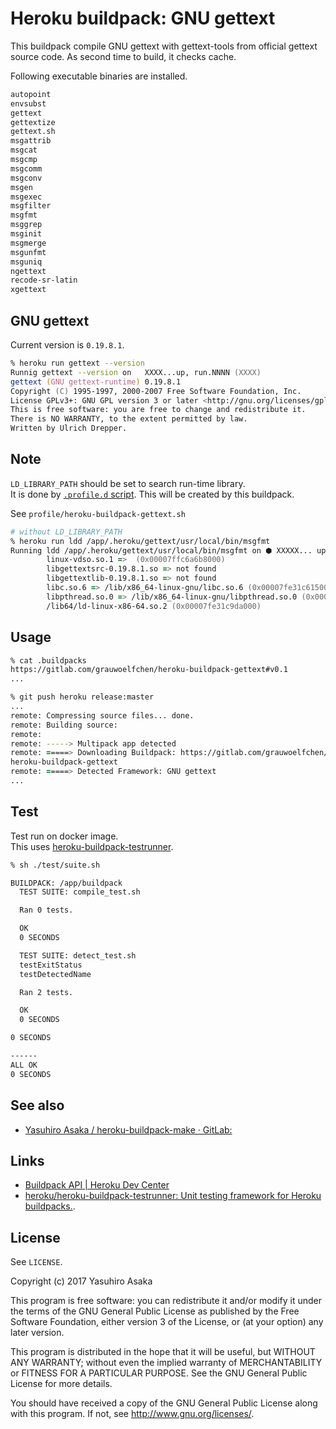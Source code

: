 # Heroku buildpack: GNU gettext

This buildpack compile GNU gettext with gettext-tools from official gettext  
source code.
As second time to build, it checks cache.

Following executable binaries are installed.

```txt
autopoint
envsubst
gettext
gettextize
gettext.sh
msgattrib
msgcat
msgcmp
msgcomm
msgconv
msgen
msgexec
msgfilter
msgfmt
msggrep
msginit
msgmerge
msgunfmt
msguniq
ngettext
recode-sr-latin
xgettext
```

## GNU gettext

Current version is `0.19.8.1`.

```zsh
% heroku run gettext --version
Runnig gettext --version on   XXXX...up, run.NNNN (XXXX)
gettext (GNU gettext-runtime) 0.19.8.1
Copyright (C) 1995-1997, 2000-2007 Free Software Foundation, Inc.
License GPLv3+: GNU GPL version 3 or later <http://gnu.org/licenses/gpl.html>
This is free software: you are free to change and redistribute it.
There is NO WARRANTY, to the extent permitted by law.
Written by Ulrich Drepper.
```


## Note

`LD_LIBRARY_PATH` should be set to search run-time library.  
It is done by [`.profile.d` script](
https://devcenter.heroku.com/articles/buildpack-api#profile-d-scripts).
This will be created by this buildpack.

See `profile/heroku-buildpack-gettext.sh`

```zsh
# without LD_LIBRARY_PATH
% heroku run ldd /app/.heroku/gettext/usr/local/bin/msgfmt
Running ldd /app/.heroku/gettext/usr/local/bin/msgfmt on ⬢ XXXXX... up, run.NNNN (XXXX)
        linux-vdso.so.1 =>  (0x00007ffc6a6b8000)
        libgettextsrc-0.19.8.1.so => not found
        libgettextlib-0.19.8.1.so => not found
        libc.so.6 => /lib/x86_64-linux-gnu/libc.so.6 (0x00007fe31c615000)
        libpthread.so.0 => /lib/x86_64-linux-gnu/libpthread.so.0 (0x00007fe31c3f7000)
        /lib64/ld-linux-x86-64.so.2 (0x00007fe31c9da000)
```


## Usage

```zsh
% cat .buildpacks
https://gitlab.com/grauwoelfchen/heroku-buildpack-gettext#v0.1
...

% git push heroku release:master
...
remote: Compressing source files... done.
remote: Building source:
remote:
remote: -----> Multipack app detected
remote: =====> Downloading Buildpack: https://gitlab.com/grauwoelfchen/
heroku-buildpack-gettext
remote: =====> Detected Framework: GNU gettext
...
```

## Test

Test run on docker image.  
This uses [heroku-buildpack-testrunner](
    https://github.com/heroku/heroku-buildpack-testrunner).

```zsh
% sh ./test/suite.sh

BUILDPACK: /app/buildpack
  TEST SUITE: compile_test.sh

  Ran 0 tests.

  OK
  0 SECONDS

  TEST SUITE: detect_test.sh
  testExitStatus
  testDetectedName

  Ran 2 tests.

  OK
  0 SECONDS

0 SECONDS

------
ALL OK
0 SECONDS
```


## See also

* [Yasuhiro Asaka / heroku-buildpack-make · GitLab:](
    https://gitlab.com/grauwoelfchen/heroku-buildpack-make)


## Links

* [Buildpack API | Heroku Dev Center](
    https://devcenter.heroku.com/articles/buildpack-api)
* [heroku/heroku-buildpack-testrunner: Unit testing framework for
   Heroku buildpacks.](https://github.com/heroku/heroku-buildpack-testrunner).


## License

See `LICENSE`.

Copyright (c) 2017 Yasuhiro Asaka

This program is free software: you can redistribute it and/or modify
it under the terms of the GNU General Public License as published by
the Free Software Foundation, either version 3 of the License, or
(at your option) any later version.

This program is distributed in the hope that it will be useful,
but WITHOUT ANY WARRANTY; without even the implied warranty of
MERCHANTABILITY or FITNESS FOR A PARTICULAR PURPOSE.  See the
GNU General Public License for more details.

You should have received a copy of the GNU General Public License
along with this program.  If not, see <http://www.gnu.org/licenses/>.
